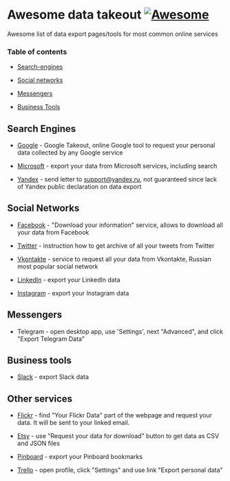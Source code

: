 # Awesome data takeout  [![Awesome](https://cdn.rawgit.com/sindresorhus/awesome/d7305f38d29fed78fa85652e3a63e154dd8e8829/media/badge.svg)](https://github.com/sindresorhus/awesome)

Awesome list of data export pages/tools for most common online services

### Table of contents

* [Search-engines](#search-engines)

* [Social networks](#social-networks)

* [Messengers](#messengers)

* [Business Tools](#business-tools)

## Search Engines

* [Google](https://takeout.google.com) - Google Takeout, online Google tool to request your personal data collected by any Google service

* [Microsoft](https://account.microsoft.com/privacy/activity-history?view=voice) - export your data from Microsoft services, including search

* [Yandex](https://yandex.ru) - send letter to support@yandex.ru, not guaranteed since lack of Yandex public declaration on data export

## Social Networks

* [Facebook](https://www.facebook.com/dyi/) - "Download your information" service, allows to download all your data from Facebook

* [Twitter](https://help.twitter.com/en/managing-your-account/how-to-download-your-twitter-archive) - instruction how to get archive of all your tweets from Twitter

* [Vkontakte](https://vk.com/data_protection) - service to request all your data from Vkontakte, Russian most popular social network
* [LinkedIn](https://www.linkedin.com/psettings/member-data) - export your LinkedIn data
* [Instagram](https://www.instagram.com/download/request/) - export your Instagram data

## Messengers
* Telegram - open desktop app, use 'Settings', next "Advanced", and click "Export Telegram Data"

## Business tools

* [Slack](https://slack.com/intl/en-fr/help/articles/201658943) - export Slack data 


## Other services
* [Flickr](https://www.flickr.com/account/) - find "Your Flickr Data" part of the webpage and request your data. It will be sent to your linked email.

* [Etsy](https://www.etsy.com/your/account/privacy) - use "Request your data for download" button to get data as CSV and JSON files

* [Pinboard](https://pinboard.in/settings/backup) - export your Pinboard bookmarks

* [Trello](https://trello.com) - open profile, click "Settings" and use link "Export personal data"
